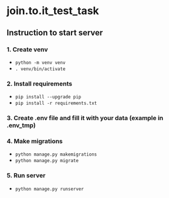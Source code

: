 # join.to.it_test_task

## Instruction to start server
### 1. Create venv
- ```python -m venv venv```
- ```. venv/bin/activate```
### 2. Install requirements
- ```pip install --upgrade pip```
- ```pip install -r requirements.txt```
### 3. Create .env file and fill it with your data (example in .env_tmp)
### 4. Make migrations
- ```python manage.py makemigrations```
- ```python manage.py migrate```
### 5. Run server
- ```python manage.py runserver```


